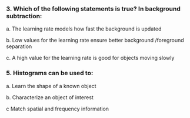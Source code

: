 ### 3. Which of the following statements is true? In background subtraction:

a. The learning rate models how fast the background is updated

b. Low values for the learning rate ensure better background /foreground separation

c. A high value for the learning rate is good for objects moving slowly

### 5. Histograms can be used to:

a. Learn the shape of a known object

b. Characterize an object of interest

c Match spatial and frequency information